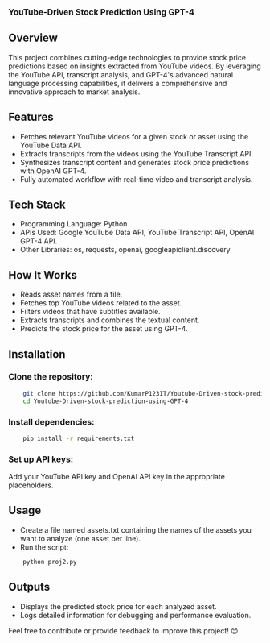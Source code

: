 ###  YouTube-Driven Stock Prediction Using GPT-4
## Overview
   This project combines cutting-edge technologies to provide stock price predictions based on insights extracted from YouTube videos. By leveraging the YouTube API, transcript analysis, and GPT-4's advanced natural language processing capabilities, it delivers a comprehensive and innovative approach to market analysis.

## Features
 - Fetches relevant YouTube videos for a given stock or asset using the YouTube Data API.
 - Extracts transcripts from the videos using the YouTube Transcript API.
 - Synthesizes transcript content and generates stock price predictions with OpenAI GPT-4.
 - Fully automated workflow with real-time video and transcript analysis.

## Tech Stack
 - Programming Language: Python
 - APIs Used:
      Google YouTube Data API, 
      YouTube Transcript API, 
      OpenAI GPT-4 API.
 - Other Libraries: os, requests, openai, googleapiclient.discovery

## How It Works
 - Reads asset names from a file.
 - Fetches top YouTube videos related to the asset.
 - Filters videos that have subtitles available.
 - Extracts transcripts and combines the textual content.
 - Predicts the stock price for the asset using GPT-4.

## Installation
### Clone the repository:
```bash
    git clone https://github.com/KumarP123IT/Youtube-Driven-stock-prediction-using-GPT-4.git
    cd Youtube-Driven-stock-prediction-using-GPT-4
```
### Install dependencies:
```bash
    pip install -r requirements.txt
```
### Set up API keys:
  Add your YouTube API key and OpenAI API key in the appropriate placeholders.

## Usage
 - Create a file named assets.txt containing the names of the assets you want to analyze (one asset per line).
 - Run the script:
```bash
    python proj2.py
```

## Outputs
 - Displays the predicted stock price for each analyzed asset.
 - Logs detailed information for debugging and performance evaluation.

Feel free to contribute or provide feedback to improve this project! 😊
